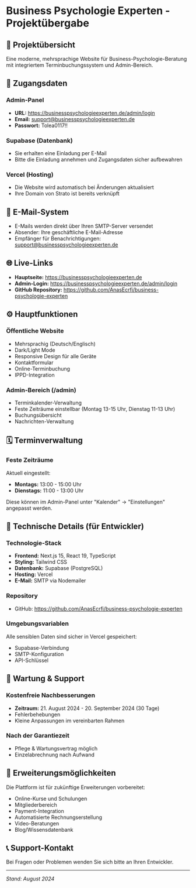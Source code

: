 # Business Psychologie Experten - Projektübergabe

## 🎯 Projektübersicht
Eine moderne, mehrsprachige Website für Business-Psychologie-Beratung mit integriertem Terminbuchungssystem und Admin-Bereich.

## 🔐 Zugangsdaten

### Admin-Panel
- **URL:** https://businesspsychologieexperten.de/admin/login
- **Email:** support@businesspsychologieexperten.de
- **Passwort:** Tolea0117!!

### Supabase (Datenbank)
- Sie erhalten eine Einladung per E-Mail
- Bitte die Einladung annehmen und Zugangsdaten sicher aufbewahren

### Vercel (Hosting)
- Die Website wird automatisch bei Änderungen aktualisiert
- Ihre Domain von Strato ist bereits verknüpft

## 📧 E-Mail-System
- E-Mails werden direkt über Ihren SMTP-Server versendet
- Absender: Ihre geschäftliche E-Mail-Adresse
- Empfänger für Benachrichtigungen: support@businesspsychologieexperten.de

## 🌐 Live-Links

- **Hauptseite:** https://businesspsychologieexperten.de
- **Admin-Login:** https://businesspsychologieexperten.de/admin/login
- **GitHub Repository:** https://github.com/AnasEcrfi/business-psychologie-experten

## ⚙️ Hauptfunktionen

### Öffentliche Website
- Mehrsprachig (Deutsch/Englisch)
- Dark/Light Mode
- Responsive Design für alle Geräte
- Kontaktformular
- Online-Terminbuchung
- IPPD-Integration

### Admin-Bereich (/admin)
- Terminkalender-Verwaltung
- Feste Zeiträume einstellbar (Montag 13-15 Uhr, Dienstag 11-13 Uhr)
- Buchungsübersicht
- Nachrichten-Verwaltung

## 🗓️ Terminverwaltung

### Feste Zeiträume
Aktuell eingestellt:
- **Montags:** 13:00 - 15:00 Uhr
- **Dienstags:** 11:00 - 13:00 Uhr

Diese können im Admin-Panel unter "Kalender" → "Einstellungen" angepasst werden.

## 🚀 Technische Details (für Entwickler)

### Technologie-Stack
- **Frontend:** Next.js 15, React 19, TypeScript
- **Styling:** Tailwind CSS
- **Datenbank:** Supabase (PostgreSQL)
- **Hosting:** Vercel
- **E-Mail:** SMTP via Nodemailer

### Repository
- GitHub: https://github.com/AnasEcrfi/business-psychologie-experten

### Umgebungsvariablen
Alle sensiblen Daten sind sicher in Vercel gespeichert:
- Supabase-Verbindung
- SMTP-Konfiguration
- API-Schlüssel

## 📝 Wartung & Support

### Kostenfreie Nachbesserungen
- **Zeitraum:** 21. August 2024 - 20. September 2024 (30 Tage)
- Fehlerbehebungen
- Kleine Anpassungen im vereinbarten Rahmen

### Nach der Garantiezeit
- Pflege & Wartungsvertrag möglich
- Einzelabrechnung nach Aufwand

## 🔮 Erweiterungsmöglichkeiten

Die Plattform ist für zukünftige Erweiterungen vorbereitet:
- Online-Kurse und Schulungen
- Mitgliederbereich
- Payment-Integration
- Automatisierte Rechnungserstellung
- Video-Beratungen
- Blog/Wissensdatenbank

## 📞 Support-Kontakt

Bei Fragen oder Problemen wenden Sie sich bitte an Ihren Entwickler.

---

*Stand: August 2024*